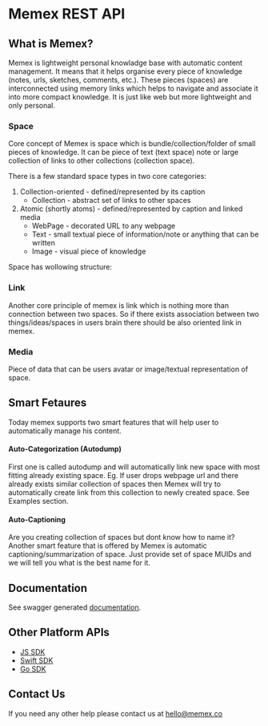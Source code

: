 # Memex REST API


## What is Memex?

Memex is lightweight personal knowladge base with automatic content management. It means that it helps organise every piece of knowledge (notes, urls, sketches, comments, etc.). These pieces (spaces) are interconnected using memory links which helps to navigate and associate it into more compact knowledge. It is just like web but more lightweight and only personal.

### Space
Core concept of Memex is space which is bundle/collection/folder of small pieces of knowledge. It can be piece of text (text space) note or large collection of links to other collections (collection space).

There is a few standard space types in two core categories:

1. Collection-oriented - defined/represented by its caption
	* Collection - abstract set of links to other spaces
2. Atomic (shortly atoms) - defined/represented by caption and linked media
	* WebPage - decorated URL to any webpage
	* Text - small textual piece of information/note or anything that can be written
	* Image - visual piece of knowledge

Space has wollowing structure:

### Link

Another core principle of memex is link which is nothing more than connection between two spaces. So if there exists association between two things/ideas/spaces in users brain there should be also oriented link in memex.


### Media

Piece of data that can be users avatar or image/textual representation of space.


## Smart Fetaures

Today memex supports two smart features that will help user to automatically manage his content.

#### Auto-Categorization (Autodump)

First one is called autodump and will automatically link new space with most fitting already existing space. Eg. If user drops webpage url and there already exists similar collection of spaces then Memex will try to automatically create link from this collection to newly created space. See Examples section.

#### Auto-Captioning

Are you creating collection of spaces but dont know how to name it?Another smart feature that is offered by Memex is automatic captioning/summarization of space. Just provide set of space MUIDs and we will tell you what is the best name for it.


## Documentation

See swagger generated [documentation](http://memex.co/apps/dev/doc/rest).

## Other Platform APIs

* [JS SDK](https://github.com/memexapp/memex-js-sdk)  
* [Swift SDK](https://github.com/memexapp/memex-swift-sdk)  
* [Go SDK](https://github.com/memexapp/memex-go-sdk)  

## Contact Us

If you need any other help please contact us at [hello@memex.co](mailto:hello@memex.co)  
